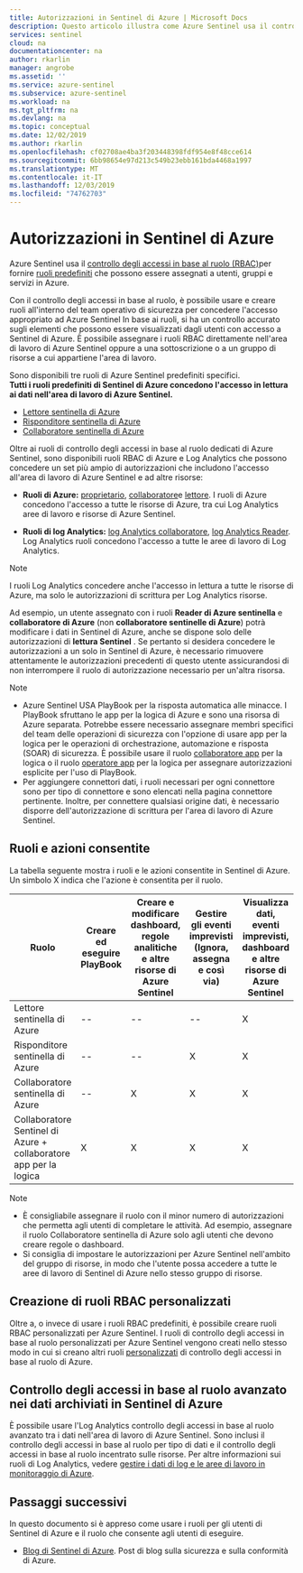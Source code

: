 ```yaml
---
title: Autorizzazioni in Sentinel di Azure | Microsoft Docs
description: Questo articolo illustra come Azure Sentinel usa il controllo degli accessi in base al ruolo per assegnare autorizzazioni agli utenti e identifica le azioni consentite per ogni ruolo.
services: sentinel
cloud: na
documentationcenter: na
author: rkarlin
manager: angrobe
ms.assetid: ''
ms.service: azure-sentinel
ms.subservice: azure-sentinel
ms.workload: na
ms.tgt_pltfrm: na
ms.devlang: na
ms.topic: conceptual
ms.date: 12/02/2019
ms.author: rkarlin
ms.openlocfilehash: cf02708ae4ba3f203448398fdf954e8f48cce614
ms.sourcegitcommit: 6bb98654e97d213c549b23ebb161bda4468a1997
ms.translationtype: MT
ms.contentlocale: it-IT
ms.lasthandoff: 12/03/2019
ms.locfileid: "74762703"
---
```

# <a name="permissions-in-azure-sentinel"></a>Autorizzazioni in Sentinel di Azure

Azure Sentinel usa il [controllo degli accessi in base al ruolo (RBAC)](../role-based-access-control/role-assignments-portal.md)per fornire [ruoli predefiniti](../role-based-access-control/built-in-roles.md) che possono essere assegnati a utenti, gruppi e servizi in Azure.

Con il controllo degli accessi in base al ruolo, è possibile usare e creare ruoli all'interno del team operativo di sicurezza per concedere l'accesso appropriato ad Azure Sentinel In base ai ruoli, si ha un controllo accurato sugli elementi che possono essere visualizzati dagli utenti con accesso a Sentinel di Azure. È possibile assegnare i ruoli RBAC direttamente nell'area di lavoro di Azure Sentinel oppure a una sottoscrizione o a un gruppo di risorse a cui appartiene l'area di lavoro.

Sono disponibili tre ruoli di Azure Sentinel predefiniti specifici.  
**Tutti i ruoli predefiniti di Sentinel di Azure concedono l'accesso in lettura ai dati nell'area di lavoro di Azure Sentinel.**
- [Lettore sentinella di Azure](../role-based-access-control/built-in-roles.md#azure-sentinel-reader)
- [Risponditore sentinella di Azure](../role-based-access-control/built-in-roles.md#azure-sentinel-responder)
- [Collaboratore sentinella di Azure](../role-based-access-control/built-in-roles.md#azure-sentinel-contributor)

Oltre ai ruoli di controllo degli accessi in base al ruolo dedicati di Azure Sentinel, sono disponibili ruoli RBAC di Azure e Log Analytics che possono concedere un set più ampio di autorizzazioni che includono l'accesso all'area di lavoro di Azure Sentinel e ad altre risorse:

- **Ruoli di Azure:** [proprietario](../role-based-access-control/built-in-roles.md#owner), [collaboratore](../role-based-access-control/built-in-roles.md#contributor)e [lettore](../role-based-access-control/built-in-roles.md#reader). I ruoli di Azure concedono l'accesso a tutte le risorse di Azure, tra cui Log Analytics aree di lavoro e risorse di Azure Sentinel.

-   **Ruoli di log Analytics:** [log Analytics collaboratore](../role-based-access-control/built-in-roles.md#log-analytics-contributor), [log Analytics Reader](../role-based-access-control/built-in-roles.md#log-analytics-reader). Log Analytics ruoli concedono l'accesso a tutte le aree di lavoro di Log Analytics. 

> [!NOTE]
> I ruoli Log Analytics concedere anche l'accesso in lettura a tutte le risorse di Azure, ma solo le autorizzazioni di scrittura per Log Analytics risorse.


Ad esempio, un utente assegnato con i ruoli **Reader di Azure sentinella** e **collaboratore di Azure** (non **collaboratore sentinelle di Azure**) potrà modificare i dati in Sentinel di Azure, anche se dispone solo delle autorizzazioni di **lettura Sentinel** . Se pertanto si desidera concedere le autorizzazioni a un solo in Sentinel di Azure, è necessario rimuovere attentamente le autorizzazioni precedenti di questo utente assicurandosi di non interrompere il ruolo di autorizzazione necessario per un'altra risorsa.

> [!NOTE]
>- Azure Sentinel USA PlayBook per la risposta automatica alle minacce. I PlayBook sfruttano le app per la logica di Azure e sono una risorsa di Azure separata. Potrebbe essere necessario assegnare membri specifici del team delle operazioni di sicurezza con l'opzione di usare app per la logica per le operazioni di orchestrazione, automazione e risposta (SOAR) di sicurezza. È possibile usare il ruolo [collaboratore app](../role-based-access-control/built-in-roles.md#logic-app-contributor) per la logica o il ruolo [operatore app](../role-based-access-control/built-in-roles.md#logic-app-operator) per la logica per assegnare autorizzazioni esplicite per l'uso di PlayBook.
>- Per aggiungere connettori dati, i ruoli necessari per ogni connettore sono per tipo di connettore e sono elencati nella pagina connettore pertinente. Inoltre, per connettere qualsiasi origine dati, è necessario disporre dell'autorizzazione di scrittura per l'area di lavoro di Azure Sentinel.



## <a name="roles-and-allowed-actions"></a>Ruoli e azioni consentite

La tabella seguente mostra i ruoli e le azioni consentite in Sentinel di Azure. Un simbolo X indica che l'azione è consentita per il ruolo.

| Ruolo | Creare ed eseguire PlayBook| Creare e modificare dashboard, regole analitiche e altre risorse di Azure Sentinel | Gestire gli eventi imprevisti (Ignora, assegna e così via) | Visualizza dati, eventi imprevisti, dashboard e altre risorse di Azure Sentinel |
|--- |---|---|---|---|
| Lettore sentinella di Azure | -- | -- | -- | X |
| Risponditore sentinella di Azure|--|--| X | X |
| Collaboratore sentinella di Azure | -- | X | X | X |
| Collaboratore Sentinel di Azure + collaboratore app per la logica | X | X | X | X |


> [!NOTE]
> - È consigliabile assegnare il ruolo con il minor numero di autorizzazioni che permetta agli utenti di completare le attività. Ad esempio, assegnare il ruolo Collaboratore sentinella di Azure solo agli utenti che devono creare regole o dashboard.
> - Si consiglia di impostare le autorizzazioni per Azure Sentinel nell'ambito del gruppo di risorse, in modo che l'utente possa accedere a tutte le aree di lavoro di Sentinel di Azure nello stesso gruppo di risorse.
>
## <a name="building-custom-rbac-roles"></a>Creazione di ruoli RBAC personalizzati

Oltre a, o invece di usare i ruoli RBAC predefiniti, è possibile creare ruoli RBAC personalizzati per Azure Sentinel. I ruoli di controllo degli accessi in base al ruolo personalizzati per Azure Sentinel vengono creati nello stesso modo in cui si creano altri ruoli [personalizzati](../role-based-access-control/custom-roles-rest.md#create-a-custom-role) di controllo degli accessi in base al ruolo di Azure.

## <a name="advanced-rbac-on-the-data-you-store-in-azure-sentinel"></a>Controllo degli accessi in base al ruolo avanzato nei dati archiviati in Sentinel di Azure
  
È possibile usare l'Log Analytics controllo degli accessi in base al ruolo avanzato tra i dati nell'area di lavoro di Azure Sentinel. Sono inclusi il controllo degli accessi in base al ruolo per tipo di dati e il controllo degli accessi in base al ruolo incentrato sulle risorse. Per altre informazioni sui ruoli di Log Analytics, vedere [gestire i dati di log e le aree di lavoro in monitoraggio di Azure](../azure-monitor/platform/manage-access.md#manage-access-using-workspace-permissions).

## <a name="next-steps"></a>Passaggi successivi
In questo documento si è appreso come usare i ruoli per gli utenti di Sentinel di Azure e il ruolo che consente agli utenti di eseguire.

* [Blog di Sentinel di Azure](https://aka.ms/azuresentinelblog). Post di blog sulla sicurezza e sulla conformità di Azure.
